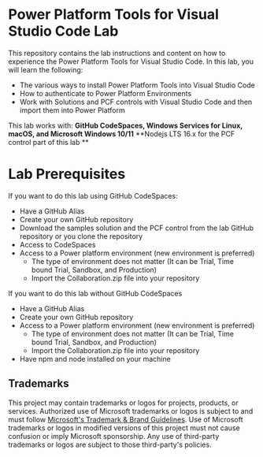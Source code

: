 # Power Platform Tools for Visual Studio Code Lab

This repository contains the lab instructions and content on how to experience
the Power Platform Tools for Visual Studio Code. In this lab, you will learn the
following:

-   The various ways to install Power Platform Tools into Visual Studio Code
-   How to authenticate to Power Platform Environments
-   Work with Solutions and PCF controls with Visual Studio Code and then import
    them into Power Platform

This lab works with: **GitHub CodeSpaces, Windows Services for Linux, macOS, and
Microsoft Windows 10/11** **Nodejs LTS 16.x for the PCF control part of this lab
**

# Lab Prerequisites

If you want to do this lab using GitHub CodeSpaces:

-   Have a GitHub Alias
-   Create your own GitHub repository
-   Download the samples solution and the PCF control from the lab GitHub
    repository or you clone the repository
-   Access to CodeSpaces
-   Access to a Power platform environment (new environment is preferred)
    -   The type of environment does not matter (It can be Trial, Time bound
        Trial, Sandbox, and Production)
    -   Import the Collaboration.zip file into your repository

If you want to do this lab without GitHub CodeSpaces

-   Have a GitHub Alias
-   Create your own GitHub repository
-   Access to a Power platform environment (new environment is preferred)
    -   The type of environment does not matter (It can be Trial, Time bound
        Trial, Sandbox, and Production)
    -   Import the Collaboration.zip file into your repository
-   Have npm and node installed on your machine

## Trademarks

This project may contain trademarks or logos for projects, products, or
services. Authorized use of Microsoft trademarks or logos is subject to and must
follow
[Microsoft's Trademark & Brand Guidelines](https://www.microsoft.com/en-us/legal/intellectualproperty/trademarks/usage/general).
Use of Microsoft trademarks or logos in modified versions of this project must
not cause confusion or imply Microsoft sponsorship. Any use of third-party
trademarks or logos are subject to those third-party's policies.
